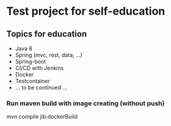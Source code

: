 # Test project for self-education
  
  ## Topics for education    
  
  - Java 8
  - Spring (mvc, rest, data, ...)
  - Spring-boot
  - CI/CD with Jenkins
  - Docker
  - Testcontainer
  - ... to be continued ...

### Run maven build with image creating (without push)
mvn compile jib:dockerBuild
